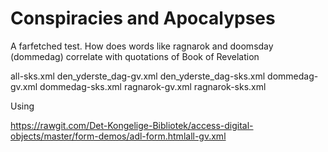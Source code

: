 # Conspiracies and Apocalypses

A farfetched test. How does words like ragnarok and doomsday
(dommedag) correlate with quotations of Book of Revelation

all-sks.xml
den_yderste_dag-gv.xml
den_yderste_dag-sks.xml
dommedag-gv.xml
dommedag-sks.xml
ragnarok-gv.xml
ragnarok-sks.xml


Using

https://rawgit.com/Det-Kongelige-Bibliotek/access-digital-objects/master/form-demos/adl-form.htmlall-gv.xml

